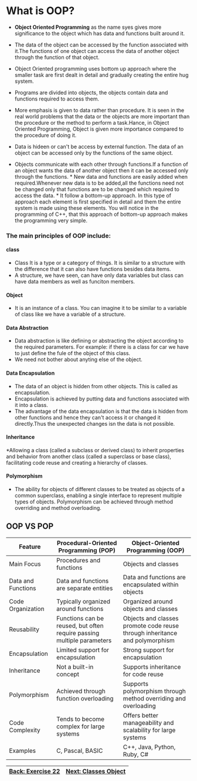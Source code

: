 # What is OOP?

* **Object Oriented Programming** as the name syes gives more significance to the object which has data and functions built around it.

* The data of the object can be accessed by the function associated with it.The functions of one object can access the data of another object through the function of that object.

* Object Oriented programming uses bottom up approach where the smaller task are first dealt in detail and gradually creating the entire hug system.

* Programs are divided into objects, the objects contain data and functions required to access them.

* More emphasis is given to data rather than procedure. It is seen in the real world problems that the data or the objects are more important than the procedure or the method to perform a task.Hance, in Object Oriented Programming, Object is given more importance compared to the procedure of doing it.

* Data is hideen or can't be access by external function. The data of an object can be accessed only by the functions of the same object.

* Objects communicate with  each other through functions.If a function of an object wants the data of another object then it can be accessed only through the functions. * New data and functions are easily added when required.Whenever new data is to be added,all the functions need not be changed only that functions are to be changed which required to access the data. * It follow a bottom-up approach. In this type of approach each element is first specified in detail and them the entire system is made using these elements. You will notice in the programming of C++, that this approach of bottom-up approach makes the programming very simple.

### The main principles of OOP include:

#### class
* Class It is a type or a category of things. It is similar to a structure with the difference that it can also have functions besides data items.
* A structure, we have seen, can have only data variables but class can have data members as well as funciton members.

#### Object
* It is an instance of a class. You can imagine it to be similar to a variable of class like we have a variable of a structure.

#### Data Abstraction
* Data abstraction is like defining or abstracting the object according to the required parameters. For example: if there is a class for car we have to just define the fule of the object of this class.
* We need not bother about anyting else of the object.

#### Data Encapsulation
* The data of an object is hidden from other objects. This is called as encapsulation.
* Encapsulation is achieved by putting data and functions associated with it into a class.
* The advantage of the data encapsulation is that the data is hidden from other functions and hence they can't access it or changed it directly.Thus the unexpected changes isn the data is not possible.

#### Inheritance
*Allowing a class (called a subclass or derived class) to inherit properties and behavior from another class (called a superclass or base class), facilitating code reuse and creating a hierarchy of classes.

#### Polymorphism
*  The ability for objects of different classes to be treated as objects of a common superclass, enabling a single interface to represent multiple types of objects. Polymorphism can be achieved through method overriding and method overloading.


## OOP VS POP

| Feature             | Procedural-Oriented Programming (POP)                                   | Object-Oriented Programming (OOP)                                            |
|---------------------|-------------------------------------------------------------------------|------------------------------------------------------------------------------|
| Main Focus          | Procedures and functions                                                | Objects and classes                                                          |
| Data and Functions	 | Data and functions are separate entities                                | Data and functions are encapsulated within objects                           |
| Code Organization   | Typically organized around functions                                    | Organized around objects and classes                                         |
| Reusability         | Functions can be reused, but often require passing multiple parameters	 | Objects and classes promote code reuse through inheritance and polymorphism  |
| Encapsulation       | Limited support for encapsulation                                       | Strong support for encapsulation                                             |
| Inheritance         | Not a built-in concept                                                  | Supports inheritance for code reuse                                          |
| Polymorphism        | Achieved through function overloading                                   | Supports polymorphism through method overriding and overloading              |
| Code Complexity     | Tends to become complex for large systems                               | Offers better manageability and scalability for large systems                |
| Examples            | C, Pascal, BASIC                                                        | C++, Java, Python, Ruby, C#                                                  |


|[Back: Exercise 22](../22_Exercise/readme.md)|[Next: Classes Object](../24_Classes_Object/readme.md)|
|--|--|